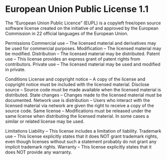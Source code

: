European Union Public License 1.1
=================================

The “European Union Public
Licence” (EUPL) is a copyleft
free/open source software
license created on the
initiative of and approved by
the European Commission in 22
official languages of the
European Union.

Permissions
Commercial use – The licensed
    material and derivatives
    may be used for commercial
    purposes.
Modification – The licensed
    material may be modified.
Distribution – The licensed
    material may be
    distributed.
Patent use – This license
    provides an express grant
    of patent rights from
    contributors.
Private use – The licensed
    material may be used and
    modified in private.

Conditions
License and copyright notice – A copy of the license and
    copyright notice must be
    included with the licensed
    material.
Disclose source – Source code
    must be made available
    when the licensed material
    is distributed.
State changes – Changes made
    to the licensed material
    must be documented.
Network use is distribution – Users who interact with
    the licensed material via
    network are given the
    right to receive a copy of
    the source code.
Same license – Modifications
    must be released under the
    same license when
    distributing the licensed
    material. In some cases a
    similar or related license
    may be used.

Limitations
Liability – This license
    includes a limitation of
    liability.
Trademark use – This license
    explicitly states that it
    does NOT grant trademark
    rights, even though
    licenses without such a
    statement probably do not
    grant any implicit
    trademark rights.
Warranty – This license
    explicitly states that it
    does NOT provide any
    warranty.
